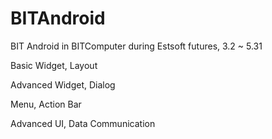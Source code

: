 # BITAndroid
BIT Android in BITComputer during Estsoft futures, 3.2 ~ 5.31

Basic Widget, Layout

Advanced Widget, Dialog

Menu, Action Bar

Advanced UI, Data Communication
